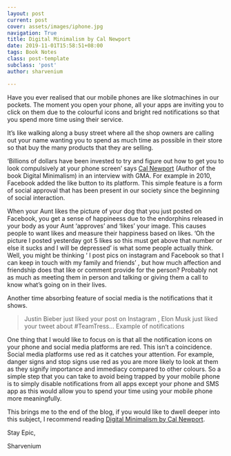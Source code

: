 ```yaml
---
layout: post
current: post
cover: assets/images/iphone.jpg
navigation: True
title: Digital Minimalism by Cal Newport
date: 2019-11-01T15:58:51+08:00
tags: Book Notes
class: post-template
subclass: 'post'
author: sharvenium

---
```

Have you ever realised that our mobile phones are like slotmachines in our pockets. The moment you open your phone, all your apps are inviting you to click on them due to the colourful icons and bright red notifications so that you spend more time using their service.

It’s like walking along a busy street where all the shop owners are calling out your name wanting you to spend as much time as possible in their store so that buy the many products that they are selling.

‘Billions of dollars have been invested to try and figure out how to get you to look compulsively at your phone screen’ says [Cal Newport](http://calnewport.com) (Author of the book Digital Minimalism) in an interview with GMA. For example in 2010, Facebook added the like button to its platform. This simple feature is a form of social approval that has been present in our society since the beginning of social interaction.

When your Aunt likes the picture of your dog that you just posted on Facebook, you get a sense of happineess due to the endorphins released in your body as your Aunt ‘approves’ and ‘likes’ your image. This causes people to want likes and measure their happiness based on likes. ‘Oh the picture I posted yesterday got 5 likes so this must get above that number or else it sucks and I will be depressed’ is what some people actually think. Well, you might be thinking ‘ I post pics on instagram and Facebook so that I can keep in touch with my family and friends’ , but how much affection and friendship does that like or comment provide for the person? Probably not as much as meeting them in person and talking or giving them a call to know what’s going on in their lives.

Another time absorbing feature of social media is the notifications that it shows.

> Justin Bieber just liked your post on Instagram , Elon Musk just liked your tweet about #TeamTress…
> Example of notifications

One thing that I would like to focus on is that all the notification icons on your phone and social media platforms are red. This isn’t a coincidence. Social media platforms use red as it catches your attention. For example, danger signs and stop signs use red as you are more likely to look at them as they signify importance and immediacy compared to other colours. So a simple step that you can take to avoid being trapped by your mobile phone is to simply disable notifications from all apps except your phone and SMS app as this would allow you to spend your time using your mobile phone more meaningfully.

This brings me to the end of the blog, if you would like to dwell deeper into this subject, I recommend reading [Digital Minimalism by Cal Newport](https://www.amazon.com/Digital-Minimalism-Choosing-Focused-Noisy/dp/0525536515).

Stay Epic,

Sharvenium
